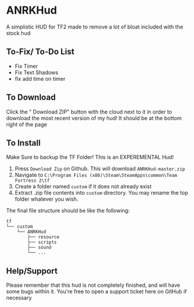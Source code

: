 ANRKHud
=======
A simplistic HUD for TF2 made to remove a lot of bloat included with the stock hud

To-Fix/ To-Do List
--------

* Fix Timer
* Fix Text Shadows
* fix add time on timer

To Download
--------

Click the " Download ZIP" button with the cloud next to it in order to download the most recent version of my hud! It should be at the bottom right of the page

To Install
--------

Make Sure to backup the TF Folder! This is an EXPEREMENTAL Hud!

1. Press `Download Zip` on Github. This will download `ANRKHud-master.zip`
2. Navigate to `C:\Program Files (x86)\Steam\SteamApps\common\Team Fortress 2\tf`
3. Create a folder named `custom` if it does not already exist
4. Extract .zip file contents into `custom` directory. You may rename the top folder whatever you wish.

The final file structure should be like the following:
```
tf
└── custom
    └── ANRKHud
        ├── resource
        ├── scripts
        ├── sound
        └── ...
```


Help/Support
--------

Please remember that this hud is not completely finished, and will have some bugs within it. You're free to open a support ticket here on GitHub if necessary




